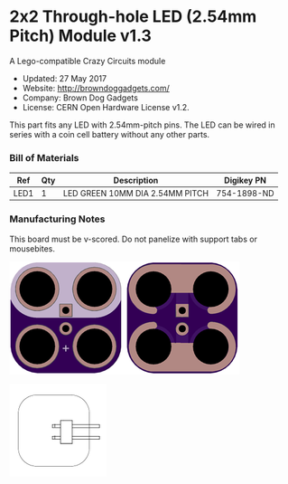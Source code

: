<!--- start title --->
# 2x2 Through-hole LED (2.54mm Pitch) Module v1.3
A Lego-compatible Crazy Circuits module

- Updated: 27 May 2017
- Website: http://browndoggadgets.com/
- Company: Brown Dog Gadgets
- License: CERN Open Hardware License v1.2.

<!--- end title --->
This part fits any LED with 2.54mm-pitch pins. The LED can be wired in series with a coin cell battery without any other parts.

<!--- bom start --->
### Bill of Materials

|Ref|Qty|Description|Digikey PN|
|---|---|-----------|------|
|LED1|1|LED GREEN 10MM DIA 2.54MM PITCH|754-1898-ND|


<!--- bom end --->

### Manufacturing Notes

This board must be v-scored. Do not panelize with support tabs or mousebites.

![Gerber Preview](preview.png)

![Assembly](assembly.png)
